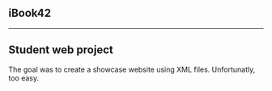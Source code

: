 iBook42
-------
-------
Student web project
-------------------
The goal was to create a showcase website using XML files. Unfortunatly, too easy.
